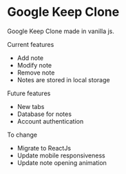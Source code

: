 # Google Keep Clone
Google Keep Clone made in vanilla js.

Current features
* Add note
* Modify note
* Remove note
* Notes are stored in local storage

Future features
* New tabs
* Database for notes
* Account authentication

To change
* Migrate to ReactJs 
* Update mobile responsiveness
* Update note opening animation 

